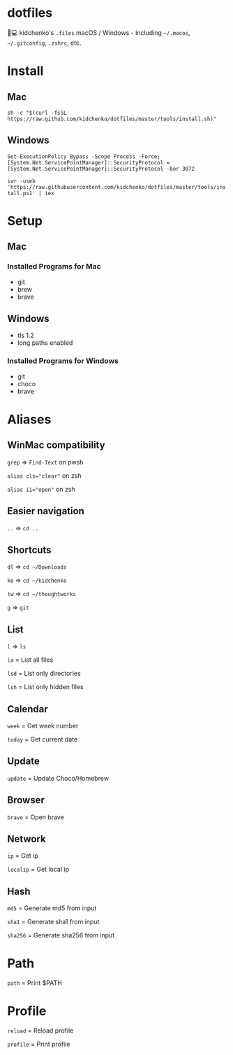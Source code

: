 # dotfiles
🔧💻  kidchenko's `.files` macOS / Windows - including `~/.macos`, `~/.gitconfig`, `.zshrc`, etc.

# Install

## Mac

`sh -c "$(curl -fsSL https://raw.github.com/kidchenko/dotfiles/master/tools/install.sh)"`


## Windows

`Set-ExecutionPolicy Bypass -Scope Process -Force; [System.Net.ServicePointManager]::SecurityProtocol = [System.Net.ServicePointManager]::SecurityProtocol -bor 3072`

`iwr -useb 'https://raw.githubusercontent.com/kidchenko/dotfiles/master/tools/install.ps1' | iex`

# Setup

## Mac
### Installed Programs for Mac

- git
- brew
- brave

## Windows

- tls 1.2
- long paths enabled

### Installed Programs for Windows

- git
- choco
- brave

# Aliases

## WinMac compatibility

`grep` => `Find-Text` on pwsh

`alias cls="clear"` on zsh

`alias ii="open"` on zsh

## Easier navigation

`..` => `cd ..`

## Shortcuts

`dl` => `cd ~/Downloads`

`ko` => `cd ~/kidchenko`

`tw` => `cd ~/thoughtworks`

`g` => `git`



## List

`l` => `ls`

`la` = List all files

`lsd` = List only directories

`lsh` = List only hidden files

## Calendar

`week` = Get week number

`today` = Get current date

## Update

`update` = Update Choco/Homebrew

## Browser

`brave` = Open brave

## Network

`ip` = Get ip

`localip` = Get local ip

## Hash

`md5` = Generate md5 from input

`sha1` = Generate sha1 from input

`sha256` = Generate sha256 from input

# Path

`path` = Print $PATH

# Profile

`reload` = Reload profile

`profile` = Print profile
